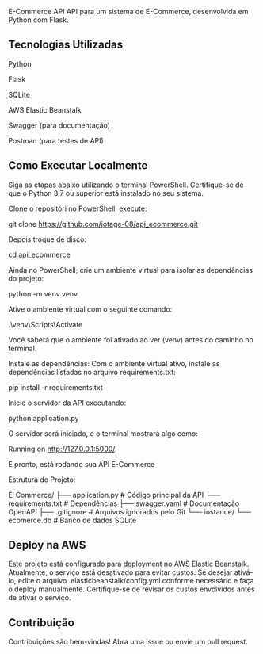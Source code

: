 E-Commerce API
API para um sistema de E-Commerce, desenvolvida em Python com Flask.

## Tecnologias Utilizadas
Python

Flask

SQLite

AWS Elastic Beanstalk

Swagger (para documentação)

Postman (para testes de API)

## Como Executar Localmente
Siga as etapas abaixo utilizando o terminal PowerShell. Certifique-se de que o Python 3.7 ou superior está instalado no seu sistema.

Clone o repositóri no PowerShell, execute:


git clone https://github.com/jotage-08/api_ecommerce.git

Depois troque de disco:

cd api_ecommerce

Ainda no PowerShell, crie um ambiente virtual para isolar as dependências do projeto:

python -m venv venv

Ative o ambiente virtual com o seguinte comando:

.\venv\Scripts\Activate

Você saberá que o ambiente foi ativado ao ver (venv) antes do caminho no terminal.

Instale as dependências: Com o ambiente virtual ativo, instale as dependências listadas no arquivo requirements.txt:

pip install -r requirements.txt

Inicie o servidor da API executando:

python application.py

O servidor será iniciado, e o terminal mostrará algo como:

Running on http://127.0.0.1:5000/.

E pronto, está rodando sua API E-Commerce

Estrutura do Projeto:

E-Commerce/
├── application.py      # Código principal da API
├── requirements.txt     # Dependências
├── swagger.yaml         # Documentação OpenAPI
├── .gitignore           # Arquivos ignorados pelo Git
└── instance/
    └── ecomerce.db      # Banco de dados SQLite 
    
## Deploy na AWS

Este projeto está configurado para deployment no AWS Elastic Beanstalk. Atualmente, o serviço está desativado para evitar custos. Se desejar ativá-lo, edite o arquivo .elasticbeanstalk/config.yml conforme necessário e faça o deploy manualmente. Certifique-se de revisar os custos envolvidos antes de ativar o serviço.

## Contribuição

Contribuições são bem-vindas! Abra uma issue ou envie um pull request.
